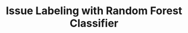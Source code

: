 ---
layout: post
title: Issue Labeling with Random Forest Classifier
description: At its heart, the classifier is trained using a Random Forest algorithm to sort software development issues into categories {bugs, questions, or enhancements}
---